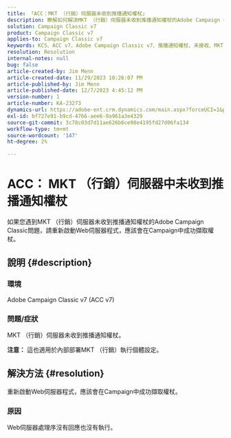 ```yaml
---
title: 「ACC：MKT （行銷）伺服器未收到推播通知權杖」
description: 瞭解如何解決MKT （行銷）伺服器未收到推播通知權杖的Adobe Campaign Classic問題。
solution: Campaign Classic v7
product: Campaign Classic v7
applies-to: Campaign Classic v7
keywords: KCS、ACC v7、Adobe Campaign Classic v7、推播通知權杖、未接收、MKT、行銷伺服器、疑難排解
resolution: Resolution
internal-notes: null
bug: false
article-created-by: Jim Menn
article-created-date: 11/29/2023 10:26:07 PM
article-published-by: Jim Menn
article-published-date: 12/7/2023 4:45:12 PM
version-number: 1
article-number: KA-23273
dynamics-url: https://adobe-ent.crm.dynamics.com/main.aspx?forceUCI=1&pagetype=entityrecord&etn=knowledgearticle&id=dc27c245-068f-ee11-8179-6045bd006268
exl-id: bf727e91-b9cd-4766-aee6-9a961a3e4329
source-git-commit: 3c78c03d7d11ae626b6ce98e4195fd27d06fa134
workflow-type: tm+mt
source-wordcount: '147'
ht-degree: 2%

---
```


# ACC： MKT （行銷）伺服器中未收到推播通知權杖


如果您遇到MKT （行銷）伺服器未收到推播通知權杖的Adobe Campaign Classic問題，請重新啟動Web伺服器程式，應該會在Campaign中成功擷取權杖。

## 說明 {#description}


### 環境

Adobe Campaign Classic v7 (ACC v7)



### 問題/症狀

MKT （行銷）伺服器未收到推播通知權杖。

<b>注意：</b> 這也適用於內部部署MKT （行銷）執行個體設定。




## 解決方法 {#resolution}


重新啟動Web伺服器程式，應該會在Campaign中成功擷取權杖。

### 原因

Web伺服器處理序沒有回應也沒有執行。
